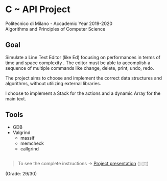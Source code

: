 # C ~ API Project
Politecnico di Milano - Accademic Year 2019-2020  
Algorithms and Principles of Computer Science



## Goal
Simulate a Line Text Editor (like Ed) focusing on performances in terms of time and space complexity .
The editor must be able to accomplish a sequence of multiple commands like change, delete, print, undo, redo.

The project aims to choose and implement the correct data structures and algorithms, without utilizing external libraries.

I choose to implement a Stack for the actions and a dynamic Array for the main text.

## Tools
- GDB
- Valgrind
  - massif
  - memcheck
  - callgrind

##
> To see the complete instructions -> [Project presentation](Specifica_progetto_prova_finale_2020.pdf) (:it:)


(Grade: 29/30)
